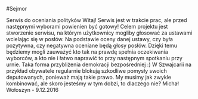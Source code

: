 #Sejmor

Serwis do oceniania polityków
Witaj! Serwis jest w trakcie prac, ale przed następnymi wyborami powienien być gotowy!
Celem projektu jest stworzenie serwisu, na którym użytkownicy mogliby głosować za ustawami wcielając się w posłów. Na podstawie oceny danej ustawy, czy była pozytywna, czy negatywna oceniane będą głosy posłów. Dzięki temu będziemy mogli zauważyć kto tak na prawdę spełnia oczekiwania wyborców, a kto nie i łatwo naprawić to przy następnym spotkaniu przy urnie.
Taka forma przybliżenia demokracji bezpośredniej :) W Szwajcarii na przykład obywatele regularnie blokują szkodliwe pomysły swoich deputowanych, ponieważ mają takie prawo. My musimy jak zwykle kombinować, ale skoro jesteśmy w tym dobzi, to dlaczego nie?
Michał Wołoszyn - 9.12.2016
